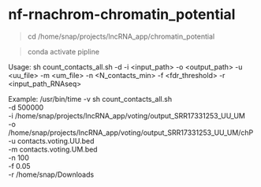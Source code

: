 # nf-rnachrom-chromatin_potential

>cd /home/snap/projects/lncRNA_app/chromatin_potential

>conda activate pipline

Usage: sh count_contacts_all.sh -d <distance> -i <input_path> -o <output_path> -u <uu_file> -m <um_file> -n <N_contacts_min> -f <fdr_threshold> -r <input_path_RNAseq>

Example:
/usr/bin/time -v sh count_contacts_all.sh \
            -d 500000 \
            -i /home/snap/projects/lncRNA_app/voting/output_SRR17331253_UU_UM \
            -o /home/snap/projects/lncRNA_app/voting/output_SRR17331253_UU_UM/chP \
            -u contacts.voting.UU.bed \
            -m contacts.voting.UM.bed \
            -n 100 \
            -f 0.05 \
            -r /home/snap/Downloads